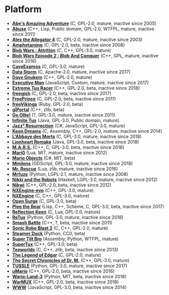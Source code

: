 [comment]: # (autogenerated content, do not edit)
# Platform

- **[Abe's Amazing Adventure](../abes_amazing_adventure.md)** (C, GPL-2.0, mature, inactive since 2005)
- **[Abuse](../abuse.md)** (C++, Lisp, Public domain, GPL-2.0, WTFPL, mature, inactive since 2011)
- **[Alex the Allegator 4](../alex_the_allegator_4.md)** (C, GPL-2.0, mature, inactive since 2003)
- **[Amphetamine](../amphetamine.md)** (C, GPL-2.0, beta, inactive since 2008)
- **[Blob Wars : Attrition](../blob_wars_attrition.md)** (C, C++, GPL-3.0, mature)
- **[Blob Wars Episode 2 : Blob And Conquer](../blob_wars_episode_2_blob_and_conquer.md)** (C++, GPL, mature, inactive since 2016)
- **[CaveExpress](../caveexpress.md)** (C, GPL-3.0, mature)
- **[Data Storm](../data_storm.md)** (C, Apache-2.0, mature, inactive since 2017)
- **[Dave Gnukem](../dave_gnukem.md)** (C++, GPL-2.0, mature)
- **[Executive Man](../executive_man.md)** (JavaScript, Custom, mature, inactive since 2017)
- **[Extreme Tux Racer](../extreme_tux_racer.md)** (C++, GPL-2.0, beta, inactive since 2018)
- **[freegish](../freegish.md)** (C, GPL-2.0, beta, inactive since 2017)
- **[FreePrince](../freeprince.md)** (C, GPL-2.0, beta, inactive since 2011)
- **[freeVikings](../freevikings.md)** (Ruby, GPL-2.0, beta)
- **[glPortal](../glportal.md)** (C++, zlib, beta)
- **[Go Ollie!](../go_ollie.md)** (?, GPL-3.0, mature, inactive since 2011)
- **[Infinite Tux](../infinite_tux.md)** (Java, GPL-3.0, Public domain, mature)
- **[Jazz² Resurrection](../jazz_resurrection.md)** (C#, JavaScript, GPL-3.0, mature)
- **[Keen Dreams](../keen_dreams.md)** (C, Assembly, C++, GPL-2.0, mature, inactive since 2014)
- **[L'Abbaye des Morts](../labbaye_des_morts.md)** (C, GPL-3.0, mature, inactive since 2018)
- **[Lionheart Remake](../lionheart_remake.md)** (Java, GPL-3.0, beta, inactive since 2018)
- **[M.A.R.S.](../mars.md)** (C++, C, GPL-3.0, beta, inactive since 2016)
- **[Mari0](../mari0.md)** (Lua, MIT, mature, inactive since 2012)
- **[Mario Objects](../mario_objects.md)** (C#, MIT, beta)
- **[Minilens](../minilens.md)** (GDScript, GPL-3.0, mature, inactive since 2018)
- **[Mr. Rescue](../mr_rescue.md)** (Lua, zlib, mature, inactive since 2016)
- **[Mrfuze](../mrfuze.md)** (Python, LGPL-2.1, mature, inactive since 2008)
- **[Nikki and the Robots](../nikki_and_the_robots.md)** (Haskell, LGPL-3.0, mature, inactive since 2012)
- **[Nikwi](../nikwi.md)** (C++, GPL-2.0, beta, inactive since 2012)
- **[NXEngine-evo](../nxengine-evo.md)** (C++, GPL-3.0, mature)
- **[NXEngine](../nxengine.md)** (C, C++, GPL-3.0, mature)
- **[Open Surge](../open_surge.md)** (C, GPL-3.0, beta)
- **[Plee the Bear](../plee_the_bear.md)** (Lisp, C++, Scheme, C, GPL-3.0, beta, inactive since 2017)
- **[Reflection Keen](../reflection_keen.md)** (C, Lua, GPL-2.0, mature)
- **[ReTux](../retux.md)** (Python, GPL-3.0, mature, inactive since 2018)
- **[Smash Battle](../smash_battle.md)** (C++, ?, beta, inactive since 2011)
- **[Sonic Robo Blast 2](../sonic_robo_blast_2.md)** (C, C++, GPL-2.0, mature)
- **[Steamer Duck](../steamer_duck.md)** (Python, CC0, beta)
- **[Super Tilt Bro](../super_tilt_bro.md)** (Assembly, Python, WTFPL, mature)
- **[SuperTux](../supertux.md)** (C++, GPL-3.0, beta)
- **[Teeworlds](../teeworlds.md)** (C, C++, zlib, beta, inactive since 2013)
- **[The Legend of Edgar](../the_legend_of_edgar.md)** (C, GPL-2.0, mature)
- **[The Secret Chronicles of Dr. M.](../the_secret_chronicles_of_dr_m.md)** (C++, GPL-3.0, mature)
- **[TUSSLE](../tussle.md)** (Python, GPL-3.0, mature, inactive since 2017)
- **[uMario](../umario.md)** (C++, GPL-2.0, beta, inactive since 2016)
- **[Wario-Land-3](../wario-land-3.md)** (Python, MIT, beta, inactive since 2018)
- **[WarMUX](../warmux.md)** (C++, GPL-2.0, beta, inactive since 2018)
- **[WWW](../www.md)** (JavaScript, GPL-3.0, beta, inactive since 2014)